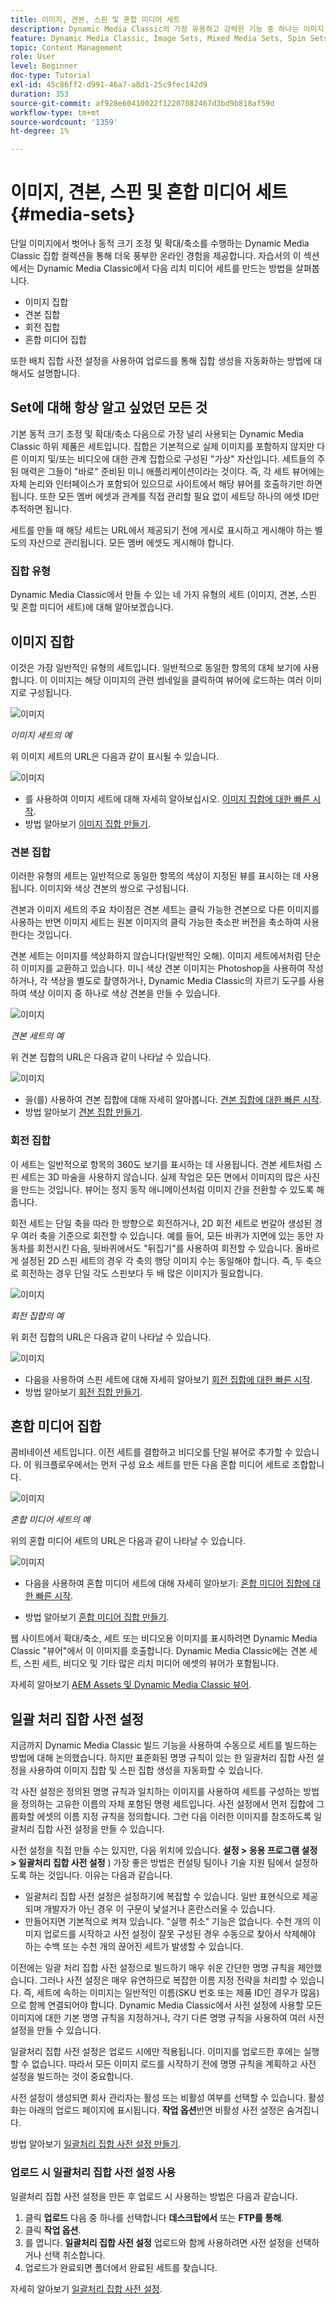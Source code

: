 ```yaml
---
title: 이미지, 견본, 스핀 및 혼합 미디어 세트
description: Dynamic Media Classic의 가장 유용하고 강력한 기능 중 하나는 이미지, 견본, 스핀 및 혼합 미디어 세트와 같은 리치 미디어 세트를 만들 수 있도록 지원하는 것입니다. 각 리치 미디어 세트가 무엇이며 Dynamic Media Classic에서 각 유형을 만드는 방법을 알아봅니다. 그런 다음 업로드 시 리치 미디어 세트를 만드는 프로세스를 자동화하는 일괄처리 세트 사전 설정에 대해 자세히 알아보십시오.
feature: Dynamic Media Classic, Image Sets, Mixed Media Sets, Spin Sets
topic: Content Management
role: User
level: Beginner
doc-type: Tutorial
exl-id: 45c86ff2-d991-46a7-a8d1-25c9fec142d9
duration: 353
source-git-commit: af928e60410022f12207082467d3bd9b818af59d
workflow-type: tm+mt
source-wordcount: '1359'
ht-degree: 1%

---
```


# 이미지, 견본, 스핀 및 혼합 미디어 세트 {#media-sets}

단일 이미지에서 벗어나 동적 크기 조정 및 확대/축소를 수행하는 Dynamic Media Classic 집합 컬렉션을 통해 더욱 풍부한 온라인 경험을 제공합니다. 자습서의 이 섹션에서는 Dynamic Media Classic에서 다음 리치 미디어 세트를 만드는 방법을 살펴봅니다.

- 이미지 집합
- 견본 집합
- 회전 집합
- 혼합 미디어 집합

또한 배치 집합 사전 설정을 사용하여 업로드를 통해 집합 생성을 자동화하는 방법에 대해서도 설명합니다.

## Set에 대해 항상 알고 싶었던 모든 것

기본 동적 크기 조정 및 확대/축소 다음으로 가장 널리 사용되는 Dynamic Media Classic 하위 제품은 세트입니다. 집합은 기본적으로 실제 이미지를 포함하지 않지만 다른 이미지 및/또는 비디오에 대한 관계 집합으로 구성된 &quot;가상&quot; 자산입니다. 세트들의 주된 매력은 그들이 &quot;바로&quot; 준비된 미니 애플리케이션이라는 것이다. 즉, 각 세트 뷰어에는 자체 논리와 인터페이스가 포함되어 있으므로 사이트에서 해당 뷰어를 호출하기만 하면 됩니다. 또한 모든 멤버 에셋과 관계를 직접 관리할 필요 없이 세트당 하나의 에셋 ID만 추적하면 됩니다.

세트를 만들 때 해당 세트는 URL에서 제공되기 전에 게시로 표시하고 게시해야 하는 별도의 자산으로 관리됩니다. 모든 멤버 에셋도 게시해야 합니다.

### 집합 유형

Dynamic Media Classic에서 만들 수 있는 네 가지 유형의 세트 (이미지, 견본, 스핀 및 혼합 미디어 세트)에 대해 알아보겠습니다.

## 이미지 집합

이것은 가장 일반적인 유형의 세트입니다. 일반적으로 동일한 항목의 대체 보기에 사용합니다. 이 이미지는 해당 이미지의 관련 썸네일을 클릭하여 뷰어에 로드하는 여러 이미지로 구성됩니다.

![이미지](assets/media-sets/image-set-1.jpg)

_이미지 세트의 예_

위 이미지 세트의 URL은 다음과 같이 표시될 수 있습니다.

![이미지](assets/media-sets/image-set-url-1.png)

- 를 사용하여 이미지 세트에 대해 자세히 알아보십시오. [이미지 집합에 대한 빠른 시작](https://experienceleague.adobe.com/docs/dynamic-media-classic/using/image-sets/quick-start-image-sets.html).
- 방법 알아보기 [이미지 집합 만들기](https://experienceleague.adobe.com/docs/dynamic-media-classic/using/image-sets/creating-image-set.html#creating-an-image-set).

### 견본 집합

이러한 유형의 세트는 일반적으로 동일한 항목의 색상이 지정된 뷰를 표시하는 데 사용됩니다. 이미지와 색상 견본의 쌍으로 구성됩니다.

견본과 이미지 세트의 주요 차이점은 견본 세트는 클릭 가능한 견본으로 다른 이미지를 사용하는 반면 이미지 세트는 원본 이미지의 클릭 가능한 축소판 버전을 축소하여 사용한다는 것입니다.

견본 세트는 이미지를 색상화하지 않습니다(일반적인 오해). 이미지 세트에서처럼 단순히 이미지를 교환하고 있습니다. 미니 색상 견본 이미지는 Photoshop을 사용하여 작성하거나, 각 색상을 별도로 촬영하거나, Dynamic Media Classic의 자르기 도구를 사용하여 색상 이미지 중 하나로 색상 견본을 만들 수 있습니다.

![이미지](assets/media-sets/image-set-2.jpg)

_견본 세트의 예_

위 견본 집합의 URL은 다음과 같이 나타날 수 있습니다.

![이미지](assets/media-sets/image-set_url.png)

- 을(를) 사용하여 견본 집합에 대해 자세히 알아봅니다. [견본 집합에 대한 빠른 시작](https://experienceleague.adobe.com/docs/dynamic-media-classic/using/swatch-sets/quick-start-swatch-sets.html).
- 방법 알아보기 [견본 집합 만들기](https://experienceleague.adobe.com/docs/dynamic-media-classic/using/swatch-sets/creating-swatch-set.html#creating-a-swatch-set).

### 회전 집합

이 세트는 일반적으로 항목의 360도 보기를 표시하는 데 사용됩니다. 견본 세트처럼 스핀 세트는 3D 마술을 사용하지 않습니다. 실제 작업은 모든 면에서 이미지의 많은 사진을 만드는 것입니다. 뷰어는 정지 동작 애니메이션처럼 이미지 간을 전환할 수 있도록 해줍니다.

회전 세트는 단일 축을 따라 한 방향으로 회전하거나, 2D 회전 세트로 번갈아 생성된 경우 여러 축을 기준으로 회전할 수 있습니다. 예를 들어, 모든 바퀴가 지면에 있는 동안 자동차를 회전시킨 다음, 뒷바퀴에서도 &quot;뒤집기&quot;를 사용하여 회전할 수 있습니다. 올바르게 설정된 2D 스핀 세트의 경우 각 축의 행당 이미지 수는 동일해야 합니다. 즉, 두 축으로 회전하는 경우 단일 각도 스핀보다 두 배 많은 이미지가 필요합니다.

![이미지](assets/media-sets/image-set-3.png)

_회전 집합의 예_

위 회전 집합의 URL은 다음과 같이 나타날 수 있습니다.

![이미지](assets/media-sets/spin-set.png)

- 다음을 사용하여 스핀 세트에 대해 자세히 알아보기 [회전 집합에 대한 빠른 시작](https://experienceleague.adobe.com/docs/dynamic-media-classic/using/spin-sets/quick-start-spin-sets.html).
- 방법 알아보기 [회전 집합 만들기](https://experienceleague.adobe.com/docs/dynamic-media-classic/using/spin-sets/creating-spin-set.html#creating-a-spin-set).

## 혼합 미디어 집합

콤비네이션 세트입니다. 이전 세트를 결합하고 비디오를 단일 뷰어로 추가할 수 있습니다. 이 워크플로우에서는 먼저 구성 요소 세트를 만든 다음 혼합 미디어 세트로 조합합니다.

![이미지](assets/media-sets/image-set-4.png)

_혼합 미디어 세트의 예_

위의 혼합 미디어 세트의 URL은 다음과 같이 나타날 수 있습니다.

![이미지](assets/media-sets/image-set-url-1.png)

- 다음을 사용하여 혼합 미디어 세트에 대해 자세히 알아보기: [혼합 미디어 집합에 대한 빠른 시작](https://experienceleague.adobe.com/docs/dynamic-media-classic/using/mixed-media-sets/quick-start-mixed-media-sets.html).

- 방법 알아보기 [혼합 미디어 집합 만들기](https://experienceleague.adobe.com/docs/dynamic-media-classic/using/mixed-media-sets/creating-mixed-media-set.html#creating-a-mixed-media-set).

웹 사이트에서 확대/축소, 세트 또는 비디오용 이미지를 표시하려면 Dynamic Media Classic &quot;뷰어&quot;에서 이 이미지를 호출합니다. Dynamic Media Classic에는 견본 세트, 스핀 세트, 비디오 및 기타 많은 리치 미디어 에셋의 뷰어가 포함됩니다.

자세히 알아보기 [AEM Assets 및 Dynamic Media Classic 뷰어](https://experienceleague.adobe.com/docs/dynamic-media-developer-resources/library/viewers-aem-assets-dmc/c-html5-s7-aem-asset-viewers.html).

## 일괄 처리 집합 사전 설정

지금까지 Dynamic Media Classic 빌드 기능을 사용하여 수동으로 세트를 빌드하는 방법에 대해 논의했습니다. 하지만 표준화된 명명 규칙이 있는 한 일괄처리 집합 사전 설정을 사용하여 이미지 집합 및 스핀 집합 생성을 자동화할 수 있습니다.

각 사전 설정은 정의된 명명 규칙과 일치하는 이미지를 사용하여 세트를 구성하는 방법을 정의하는 고유한 이름의 자체 포함된 명령 세트입니다. 사전 설정에서 먼저 집합에 그룹화할 에셋의 이름 지정 규칙을 정의합니다. 그런 다음 이러한 이미지를 참조하도록 일괄처리 집합 사전 설정을 만들 수 있습니다.

사전 설정을 직접 만들 수는 있지만, 다음 위치에 있습니다. **설정 > 응용 프로그램 설정 > 일괄처리 집합 사전 설정** ) 가장 좋은 방법은 컨설팅 팀이나 기술 지원 팀에서 설정하도록 하는 것입니다. 이유는 다음과 같습니다.

- 일괄처리 집합 사전 설정은 설정하기에 복잡할 수 있습니다. 일반 표현식으로 제공되며 개발자가 아닌 경우 이 구문이 낯설거나 혼란스러울 수 있습니다.
- 만들어지면 기본적으로 켜져 있습니다. &quot;실행 취소&quot; 기능은 없습니다. 수천 개의 이미지 업로드를 시작하고 사전 설정이 잘못 구성된 경우 수동으로 찾아서 삭제해야 하는 수백 또는 수천 개의 끊어진 세트가 발생할 수 있습니다.

이전에는 일괄 처리 집합 사전 설정으로 빌드하기 매우 쉬운 간단한 명명 규칙을 제안했습니다. 그러나 사전 설정은 매우 유연하므로 복잡한 이름 지정 전략을 처리할 수 있습니다. 즉, 세트에 속하는 이미지는 일반적인 이름(SKU 번호 또는 제품 ID인 경우가 많음)으로 함께 연결되어야 합니다. Dynamic Media Classic에서 사전 설정에 사용할 모든 이미지에 대한 기본 명명 규칙을 지정하거나, 각기 다른 명명 규칙을 사용하여 여러 사전 설정을 만들 수 있습니다.

일괄처리 집합 사전 설정은 업로드 시에만 적용됩니다. 이미지를 업로드한 후에는 실행할 수 없습니다. 따라서 모든 이미지 로드를 시작하기 전에 명명 규칙을 계획하고 사전 설정을 빌드하는 것이 중요합니다.

사전 설정이 생성되면 회사 관리자는 활성 또는 비활성 여부를 선택할 수 있습니다. 활성화는 아래의 업로드 페이지에 표시됩니다. **작업 옵션**&#x200B;반면 비활성 사전 설정은 숨겨집니다.

방법 알아보기 [일괄처리 집합 사전 설정 만들기](https://experienceleague.adobe.com/docs/dynamic-media-classic/using/setup/application-setup.html#creating-a-batch-set-preset).

### 업로드 시 일괄처리 집합 사전 설정 사용

일괄처리 집합 사전 설정을 만든 후 업로드 시 사용하는 방법은 다음과 같습니다.

1. 클릭 **업로드** 다음 중 하나를 선택합니다 **데스크탑에서** 또는 **FTP를 통해**.
2. 클릭 **작업 옵션**.
3. 를 엽니다. **일괄처리 집합 사전 설정** 업로드와 함께 사용하려면 사전 설정을 선택하거나 선택 취소합니다.
4. 업로드가 완료되면 폴더에서 완료된 세트를 찾습니다.

자세히 알아보기 [일괄처리 집합 사전 설정](https://experienceleague.adobe.com/docs/dynamic-media-classic/using/setup/application-setup.html#batch-set-presets).
